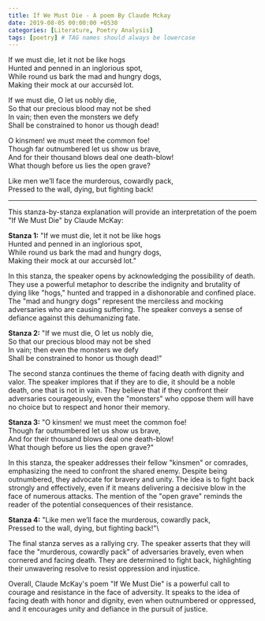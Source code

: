 ```yaml
---
title: If We Must Die - A poem By Claude Mckay
date: 2019-08-05 00:00:00 +0530
categories: [Literature, Poetry Analysis]
tags: [poetry] # TAG names should always be lowercase
---
```


If we must die, let it not be like hogs\
Hunted and penned in an inglorious spot,\
While round us bark the mad and hungry dogs,\
Making their mock at our accursèd lot.

If we must die, O let us nobly die,\
So that our precious blood may not be shed\
In vain; then even the monsters we defy\
Shall be constrained to honor us though dead!

O kinsmen! we must meet the common foe!\
Though far outnumbered let us show us brave,\
And for their thousand blows deal one death-blow!\
What though before us lies the open grave?

Like men we’ll face the murderous, cowardly pack,\
Pressed to the wall, dying, but fighting back!

---

This stanza-by-stanza explanation will provide an interpretation of the poem "If We Must Die" by Claude McKay:

**Stanza 1:**
"If we must die, let it not be like hogs\
Hunted and penned in an inglorious spot,\
While round us bark the mad and hungry dogs,\
Making their mock at our accursèd lot."

In this stanza, the speaker opens by acknowledging the possibility of death. They use a powerful metaphor to describe the indignity and brutality of dying like "hogs," hunted and trapped in a dishonorable and confined place. The "mad and hungry dogs" represent the merciless and mocking adversaries who are causing suffering. The speaker conveys a sense of defiance against this dehumanizing fate.

**Stanza 2:**
"If we must die, O let us nobly die,\
So that our precious blood may not be shed\
In vain; then even the monsters we defy\
Shall be constrained to honor us though dead!"

The second stanza continues the theme of facing death with dignity and valor. The speaker implores that if they are to die, it should be a noble death, one that is not in vain. They believe that if they confront their adversaries courageously, even the "monsters" who oppose them will have no choice but to respect and honor their memory.

**Stanza 3:**
"O kinsmen! we must meet the common foe!\
Though far outnumbered let us show us brave,\
And for their thousand blows deal one death-blow!\
What though before us lies the open grave?"

In this stanza, the speaker addresses their fellow "kinsmen" or comrades, emphasizing the need to confront the shared enemy. Despite being outnumbered, they advocate for bravery and unity. The idea is to fight back strongly and effectively, even if it means delivering a decisive blow in the face of numerous attacks. The mention of the "open grave" reminds the reader of the potential consequences of their resistance.

**Stanza 4:**
"Like men we’ll face the murderous, cowardly pack,\
Pressed to the wall, dying, but fighting back!"\

The final stanza serves as a rallying cry. The speaker asserts that they will face the "murderous, cowardly pack" of adversaries bravely, even when cornered and facing death. They are determined to fight back, highlighting their unwavering resolve to resist oppression and injustice.

Overall, Claude McKay's poem "If We Must Die" is a powerful call to courage and resistance in the face of adversity. It speaks to the idea of facing death with honor and dignity, even when outnumbered or oppressed, and it encourages unity and defiance in the pursuit of justice.

